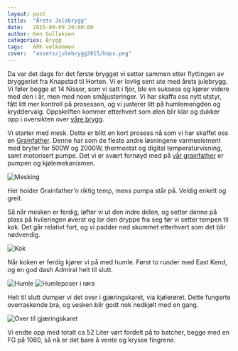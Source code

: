 ```yaml
---
layout: post
title:  "Årets Julebrygg"
date:   2015-09-09 20:00:00
author: Ken Gullaksen
categories: Brygg
tags:	AFK velkommen
cover:  "assets/julebrygg2015/hops.png"
---
```


Da var det dags for det første brygget vi setter sammen etter flyttingen av bryggeriet fra Knapstad til Horten.
Vi er lovlig sent ute med årets julebrygg. Vi føler begge at 14 Nisser, som vi satt i fjor, ble en suksess og kjører videre med den i år, men med noen småjusteringer. Vi har skaffa oss nytt utstyr, fått litt mer kontroll på prosessen, og vi justerer litt på humlemengden og kryddervalg. Oppskriften kommer etterhvert som ølen blir klar og dukker opp i oversikten over [våre brygg](/vaare_brygg/).

Vi starter med mesk. Dette er blitt en kort prosess nå som vi har skaffet oss en [Grainfather](http://www.grainfather.com/). Denne har som de fleste andre løsningene varmeelement med bryter for 500W og 2000W, thermostat og digital temperaturvisning, samt motorisert pumpe. Det vi er svært fornøyd med på [vår grainfather](http://www.grainfather.co.uk/#!online-store/c8k/!/Grainfather/p/47629809/category=12389140) er pumpen og kjølemekanismen.

<img src="{{ site.baseurl }}assets/julebrygg2015/mash.png" title="Mesking" class="profile">

Her holder Grainfather'n riktig temp, mens pumpa står på. Veldig enkelt og greit.

Så når mesken er ferdig, løfter vi ut den indre delen, og setter denne på plass på hvileringen øverst og lar den dryppe fra seg før vi setter tempen til kok. Det går relativt fort, og vi padder ned skummet etterhvert som det blir nødvendig.

<img src="{{ site.baseurl }}assets/julebrygg2015/boil.png" title="Kok" class="profile">

Når koken er ferdig kjører vi på med humle. Først to runder med East Kend, og en god dash Admiral helt til slutt.

<img src="{{ site.baseurl }}assets/julebrygg2015/hops.png" title="Humle" class="profile">
<img src="{{ site.baseurl }}assets/julebrygg2015/pitch.png" title="Humleposer i røra" class="profile">

Helt til slutt dumper vi det over i gjæringskaret, via kjølerøret. Dette fungerte overraskende bra, og vesken blir godt nok nedkjølt med en gang.

<img src="{{ site.baseurl }}assets/julebrygg2015/pour.png" title="Over til gjæringskaret" class="profile">

Vi endte opp med totalt ca 52 Liter vørt fordelt på to batcher, begge med en FG på 1060, så nå er det bare å vente og krysse fingrene.

